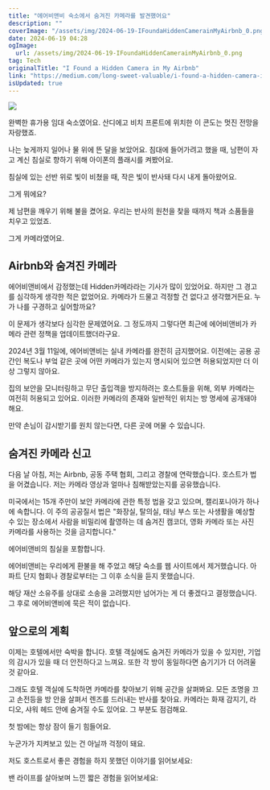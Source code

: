 ```yaml
---
title: "에어비앤비 숙소에서 숨겨진 카메라를 발견했어요"
description: ""
coverImage: "/assets/img/2024-06-19-IFoundaHiddenCamerainMyAirbnb_0.png"
date: 2024-06-19 04:28
ogImage:
  url: /assets/img/2024-06-19-IFoundaHiddenCamerainMyAirbnb_0.png
tag: Tech
originalTitle: "I Found a Hidden Camera in My Airbnb"
link: "https://medium.com/long-sweet-valuable/i-found-a-hidden-camera-in-my-airbnb-fa0ba4704424"
isUpdated: true
---
```


<img src="/assets/img/2024-06-19-IFoundaHiddenCamerainMyAirbnb_0.png" />

완벽한 휴가용 임대 숙소였어요. 산디에고 비치 프론트에 위치한 이 콘도는 멋진 전망을 자랑했죠.

나는 늦게까지 일어나 물 위에 뜬 달을 보았어요. 침대에 들어가려고 했을 때, 남편이 자고 계신 침실로 향하기 위해 아이폰의 플래시를 켜봤어요.

침실에 있는 선반 위로 빛이 비쳤을 때, 작은 빛이 반사돼 다시 내게 돌아왔어요.

<div class="content-ad"></div>

그게 뭐에요?

제 남편을 깨우기 위해 불을 켰어요. 우리는 반사의 원천을 찾을 때까지 책과 소품들을 치우고 있었죠.

그게 카메라였어요.

## Airbnb와 숨겨진 카메라

<div class="content-ad"></div>

에어비앤비에서 감정했는데 Hidden카메라라는 기사가 많이 있었어요. 하지만 그 경고를 심각하게 생각한 적은 없었어요. 카메라가 드물고 걱정할 건 없다고 생각했거든요. 누가 나를 구경하고 싶어할까요?

이 문제가 생각보다 심각한 문제였어요. 그 정도까지 그렇다면 최근에 에어비앤비가 카메라 관련 정책을 업데이트했더라구요.

2024년 3월 11일에, 에어비앤비는 실내 카메라를 완전히 금지했어요. 이전에는 공용 공간인 복도나 부엌 같은 곳에 어떤 카메라가 있는지 명시되어 있으면 허용되었지만 더 이상 그렇지 않아요.

집의 보안을 모니터링하고 무단 출입객을 방지하려는 호스트들을 위해, 외부 카메라는 여전히 허용되고 있어요. 이러한 카메라의 존재와 일반적인 위치는 방 명세에 공개돼야 해요.

<div class="content-ad"></div>

만약 손님이 감시받기를 원치 않는다면, 다른 곳에 머물 수 있습니다.

## 숨겨진 카메라 신고

다음 날 아침, 저는 Airbnb, 공동 주택 협회, 그리고 경찰에 연락했습니다. 호스트가 법을 어겼습니다. 저는 카메라 영상과 얼마나 침해받았는지를 공유했습니다.

미국에서는 15개 주만이 보안 카메라에 관한 특정 법을 갖고 있으며, 캘리포니아가 하나에 속합니다. 이 주의 공공질서 법은 "화장실, 탈의실, 태닝 부스 또는 사생활을 예상할 수 있는 장소에서 사람을 비밀리에 촬영하는 데 숨겨진 캠코더, 영화 카메라 또는 사진 카메라를 사용하는 것을 금지합니다."

<div class="content-ad"></div>

에어비앤비의 침실을 포함합니다.

에어비앤비는 우리에게 환불을 해 주었고 해당 숙소를 웹 사이트에서 제거했습니다. 아파트 단지 협회나 경찰로부터는 그 이후 소식을 듣지 못했습니다.

해당 재산 소유주를 상대로 소송을 고려했지만 넘어가는 게 더 좋겠다고 결정했습니다. 그 후로 에어비앤비에 묵은 적이 없습니다.

## 앞으로의 계획

<div class="content-ad"></div>

이제는 호텔에서만 숙박을 합니다. 호텔 객실에도 숨겨진 카메라가 있을 수 있지만, 기업의 감시가 있을 때 더 안전하다고 느껴요. 또한 각 방이 동일하다면 숨기기가 더 어려울 것 같아요.

그래도 호텔 객실에 도착하면 카메라를 찾아보기 위해 공간을 살펴봐요. 모든 조명을 끄고 손전등을 방 안을 살펴서 렌즈를 드러내는 반사를 찾아요. 카메라는 화재 감지기, 라디오, 샤워 헤드 안에 숨겨질 수도 있어요. 그 부분도 점검해요.

첫 밤에는 항상 잠이 들기 힘들어요.

누군가가 지켜보고 있는 건 아닐까 걱정이 돼요.

<div class="content-ad"></div>

저도 호스트로서 좋은 경험을 하지 못했던 이야기를 읽어보세요:

밴 라이프를 살아보며 느낀 짧은 경험을 읽어보세요:
